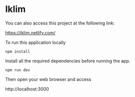 # Iklim

You can also access this project at the following link:

https://iklim.netlify.com/

To run this application locally

`npm install`

Install all the required dependencies before running the app. 

`npm run dev`

Then open your web browser and access

http://localhost:3000
